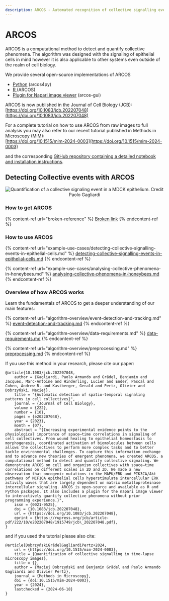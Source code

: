 ```yaml
---
description: ARCOS - Automated recognition of collective signalling events
---
```


# ARCOS



ARCOS is a computational method to detect and quantify collective phenomena. The algorithm was designed with the signaling of epithelial cells in mind however it is also applicable to other systems even outside of the realm of cell biology.&#x20;

We provide several open-source implementations of ARCOS

* [Python](https://github.com/bgraedel/arcos4py) (arcos4py)
* [R ](https://github.com/dmattek/ARCOS)[ ](https://github.com/bgraedel/arcos4py)(ARCOS)
* [Plugin for Napari image viewer](https://github.com/bgraedel/arcos-gui) (arcos-gui)

ARCOS is now published in the Journal of Cell Biology (JCB):\
&#x20;[https://doi.org/10.1083/jcb.202207048](https://doi.org/10.1083/jcb.202207048)

For a complete tutorial on how to use ARCOS from raw images to full analysis you may also refer to our recent tutorial published in Methods in Microscopy (MiM):\
[https://doi.org/10.1515/mim-2024-0003](https://doi.org/10.1515/mim-2024-0003)

and the corresponding [GitHub repository containing a detailed notebook and installation instructions](https://github.com/dmattek/ARCOS-tutorial).

## Detecting Collective events with ARCOS

<div align="center">

<img src=".gitbook/assets/export(1).gif" alt="Quantification of a collective signaling event in a MDCK epithelium. Credit Paolo Gagliardi">

</div>

### How to get ARCOS

{% content-ref url="broken-reference" %}
[Broken link](broken-reference)
{% endcontent-ref %}

### How to use ARCOS

{% content-ref url="example-use-cases/detecting-collective-signalling-events-in-epithelial-cells.md" %}
[detecting-collective-signalling-events-in-epithelial-cells.md](example-use-cases/detecting-collective-signalling-events-in-epithelial-cells.md)
{% endcontent-ref %}

{% content-ref url="example-use-cases/analysing-collective-phenomena-in-honeybees.md" %}
[analysing-collective-phenomena-in-honeybees.md](example-use-cases/analysing-collective-phenomena-in-honeybees.md)
{% endcontent-ref %}

### Overview of how ARCOS works

Learn the fundamentals of ARCOS to get a deeper understanding of our main features:

{% content-ref url="algorithm-overview/event-detection-and-tracking.md" %}
[event-detection-and-tracking.md](algorithm-overview/event-detection-and-tracking.md)
{% endcontent-ref %}

{% content-ref url="algorithm-overview/data-requirements.md" %}
[data-requirements.md](algorithm-overview/data-requirements.md)
{% endcontent-ref %}

{% content-ref url="algorithm-overview/preprocessing.md" %}
[preprocessing.md](algorithm-overview/preprocessing.md)
{% endcontent-ref %}

If you use this method in your research, please cite our paper:

```
@article{10.1083/jcb.202207048,
    author = {Gagliardi, Paolo Armando and Grädel, Benjamin and Jacques, Marc-Antoine and Hinderling, Lucien and Ender, Pascal and Cohen, Andrew R. and Kastberger, Gerald and Pertz, Olivier and Dobrzyński, Maciej},
    title = "{Automatic detection of spatio-temporal signaling patterns in cell collectives}",
    journal = {Journal of Cell Biology},
    volume = {222},
    number = {10},
    pages = {e202207048},
    year = {2023},
    month = {07},
    abstract = "{Increasing experimental evidence points to the physiological importance of space–time correlations in signaling of cell collectives. From wound healing to epithelial homeostasis to morphogenesis, coordinated activation of biomolecules between cells allows the collectives to perform more complex tasks and to better tackle environmental challenges. To capture this information exchange and to advance new theories of emergent phenomena, we created ARCOS, a computational method to detect and quantify collective signaling. We demonstrate ARCOS on cell and organism collectives with space–time correlations on different scales in 2D and 3D. We made a new observation that oncogenic mutations in the MAPK/ERK and PIK3CA/Akt pathways of MCF10A epithelial cells hyperstimulate intercellular ERK activity waves that are largely dependent on matrix metalloproteinase intercellular signaling. ARCOS is open-source and available as R and Python packages. It also includes a plugin for the napari image viewer to interactively quantify collective phenomena without prior programming experience.}",
    issn = {0021-9525},
    doi = {10.1083/jcb.202207048},
    url = {https://doi.org/10.1083/jcb.202207048},
    eprint = {https://rupress.org/jcb/article-pdf/222/10/e202207048/1915749/jcb\_202207048.pdf},
}
```

and if you used the tutorial please also cite:

```
@article{DobrzyńskiGrädelGagliardiPertz+2024,
    url = {https://doi.org/10.1515/mim-2024-0003},
    title = {Quantification of collective signalling in time-lapse microscopy images},
    title = {},
    author = {Maciej Dobrzyński and Benjamin Grädel and Paolo Armando Gagliardi and Olivier Pertz},
    journal = {Methods in Microscopy},
    doi = {doi:10.1515/mim-2024-0003},
    year = {2024},
    lastchecked = {2024-06-18}
}
```
